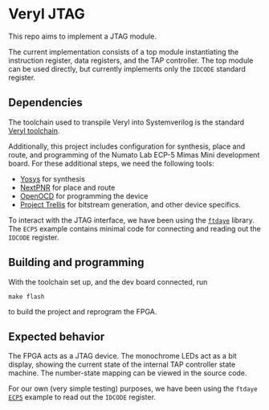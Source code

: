 # Veryl JTAG

This repo aims to implement a JTAG module.

The current implementation consists of a top module instantiating the instruction register, data registers, and the TAP controller. The top module can be used directly, but currently implements only the `IDCODE` standard register.

## Dependencies

The toolchain used to transpile Veryl into Systemverilog is the standard [Veryl toolchain](https://veryl-lang.org/install).

Additionally, this project includes configuration for synthesis, place and route, and programming of the Numato Lab ECP-5 Mimas Mini development board. For these additional steps, we need the following tools:

- [Yosys](https://github.com/YosysHQ/yosys?tab=readme-ov-file#building-from-source) for synthesis
- [NextPNR](https://github.com/YosysHQ/nextpnr?tab=readme-ov-file#getting-started) for place and route
- [OpenOCD](https://openocd.org/pages/getting-openocd.html) for programming the device
- [Project Trellis](https://github.com/YosysHQ/prjtrellis) for bitstream generation, and other device specifics.

To interact with the JTAG interface, we have been using the [`ftdaye`](https://github.com/onsdagens/ftdaye) library. The `ECP5` example contains minimal code for connecting and reading out the `IDCODE` register.

## Building and programming

With the toolchain set up, and the dev board connected, run 
```
make flash
```
to build the project and reprogram the FPGA. 

## Expected behavior

The FPGA acts as a JTAG device. The monochrome LEDs act as a bit display, showing the current state of the internal TAP controller state machine. The number-state mapping can be viewed in the source code. 

For our own (very simple testing) purposes, we have been using the `ftdaye` [`ECP5`](https://github.com/onsdagens/ftdaye/blob/master/examples/ECP5.rs) example to read out the `IDCODE` register.
